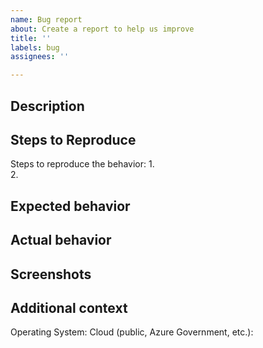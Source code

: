 ```yaml
---
name: Bug report
about: Create a report to help us improve
title: ''
labels: bug
assignees: ''

---
```


## Description

## Steps to Reproduce

Steps to reproduce the behavior:
1.  
2.  

## Expected behavior

## Actual behavior

## Screenshots

## Additional context

Operating System:
Cloud (public, Azure Government, etc.):
